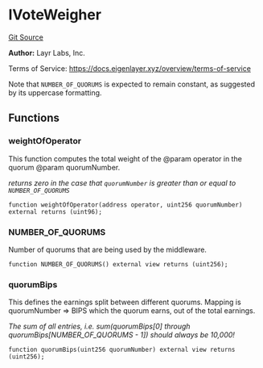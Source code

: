 # IVoteWeigher
[Git Source](https://github.com/bowenli86/eigenlayer-contracts/blob/0800603ae0e71de6487dd628cace5380fa364f74/src/contracts/interfaces/IVoteWeigher.sol)

**Author:**
Layr Labs, Inc.

Terms of Service: https://docs.eigenlayer.xyz/overview/terms-of-service

Note that `NUMBER_OF_QUORUMS` is expected to remain constant, as suggested by its uppercase formatting.


## Functions
### weightOfOperator

This function computes the total weight of the @param operator in the quorum @param quorumNumber.

*returns zero in the case that `quorumNumber` is greater than or equal to `NUMBER_OF_QUORUMS`*


```solidity
function weightOfOperator(address operator, uint256 quorumNumber) external returns (uint96);
```

### NUMBER_OF_QUORUMS

Number of quorums that are being used by the middleware.


```solidity
function NUMBER_OF_QUORUMS() external view returns (uint256);
```

### quorumBips

This defines the earnings split between different quorums. Mapping is quorumNumber => BIPS which the quorum earns, out of the total earnings.

*The sum of all entries, i.e. sum(quorumBips[0] through quorumBips[NUMBER_OF_QUORUMS - 1]) should *always* be 10,000!*


```solidity
function quorumBips(uint256 quorumNumber) external view returns (uint256);
```

